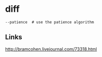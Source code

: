 # diff
	--patience  # use the patience algorithm

Links
-----
<http://bramcohen.livejournal.com/73318.html>


